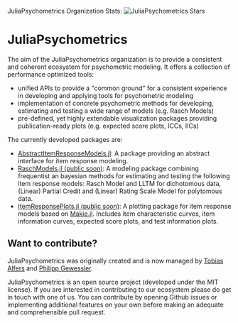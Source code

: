 JuliaPsychometrics Organization Stats: ![JuliaPsychometrics Stars](https://img.shields.io/github/stars/JuliaPsychometrics?style=social)

# JuliaPsychometrics

The aim of the JuliaPsychometrics organization is to provide a consistent and coherent ecosystem for psychometric modeling.
It offers a collection of performance optimized tools:
- unified APIs to provide a "common ground" for a consistent experience in developing and applying tools for psychometric modeling
- implementation of concrete psychometric methods for developing, estimating and testing a wide range of models (e.g. Rasch Models)
- pre-defined, yet highly extendable visualization packages providing publication-ready plots (e.g. expected score plots, ICCs, IICs)

The currently developed packages are:

- [AbstractItemResponseModels.jl](https://github.com/JuliaPsychometrics/AbstractItemResponseModels.jl): A package providing an abstract interface for item response modeling.
- [RaschModels.jl (public soon)](https://github.com/JuliaPsychometrics/RaschModels.jl): A modeling package combining frequentist an bayesian methods for estimating and testing the following item response models: Rasch Model and LLTM for dichotomous data, (Linear) Partial Credit and (Linear) Rating Scale Model for polytomous data.
- [ItemResponsePlots.jl (public soon)](https://github.com/JuliaPsychometrics/ItemResponsePlots.jl): A plotting package for item response models based on [Makie.jl](https://docs.makie.org/stable/). Includes item characteristic curves, item information curves, expected score plots, and test information plots. 

## Want to contribute?

JuliaPsychometrics was originally created and is now managed by [Tobias Alfers](https://alfers.eu) and [Philipp Gewessler](https://github.com/p-gw).

JuliaPsychometrics is an open source project (developed under the MIT license). If you are interested in contributing to our ecosystem please do get in touch with one of us. You can contribute by opening Github issues or implementing additional features on your own before making an adequate and comprehensible pull request.

